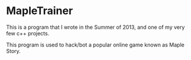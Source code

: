 MapleTrainer
============
This is a program that I wrote in the Summer of 2013, and one of my very few c++ projects.

This program is used to hack/bot a popular online game known as Maple Story.
